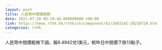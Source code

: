 ```yaml
---
layout: post
title: 人民幣中間價微跌
date: 2021-07-29 09:19:44.000000000 +08:00
link: https://news.rthk.hk/rthk/ch/component/k2/1603142-20210729.htm
categories: rthk
---
```


人民幣中間價輕微下調，報6.4942兌1美元，較昨日中間價下跌13點子。
